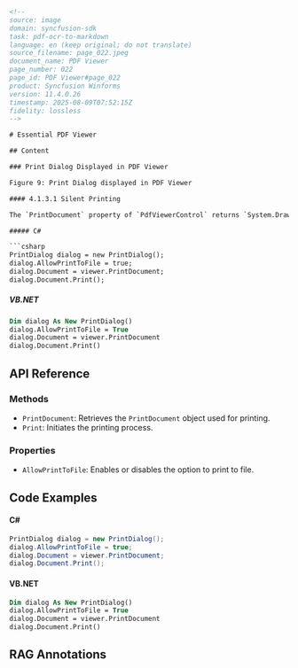 ```html
<!--
source: image
domain: syncfusion-sdk
task: pdf-ocr-to-markdown
language: en (keep original; do not translate)
source_filename: page_022.jpeg
document_name: PDF Viewer
page_number: 022
page_id: PDF Viewer#page_022
product: Syncfusion Winforms
version: 11.4.0.26
timestamp: 2025-08-09T07:52:15Z
fidelity: lossless
-->

# Essential PDF Viewer

## Content

### Print Dialog Displayed in PDF Viewer

Figure 9: Print Dialog displayed in PDF Viewer

#### 4.1.3.1 Silent Printing

The `PrintDocument` property of `PdfViewerControl` returns `System.Drawing.Printing.PrintDocument` that helps to complete printing using `PrintDialog`. The following code sample demonstrates this:

##### C#

```csharp
PrintDialog dialog = new PrintDialog();
dialog.AllowPrintToFile = true;
dialog.Document = viewer.PrintDocument;
dialog.Document.Print();
```

##### VB.NET

```vb
Dim dialog As New PrintDialog()
dialog.AllowPrintToFile = True
dialog.Document = viewer.PrintDocument
dialog.Document.Print()
```

## API Reference

### Methods

- `PrintDocument`: Retrieves the `PrintDocument` object used for printing.
- `Print`: Initiates the printing process.

### Properties

- `AllowPrintToFile`: Enables or disables the option to print to file.

## Code Examples

#### C#

```csharp
PrintDialog dialog = new PrintDialog();
dialog.AllowPrintToFile = true;
dialog.Document = viewer.PrintDocument;
dialog.Document.Print();
```

#### VB.NET

```vb
Dim dialog As New PrintDialog()
dialog.AllowPrintToFile = True
dialog.Document = viewer.PrintDocument
dialog.Document.Print()
```

## RAG Annotations

<!-- tags: [PDF Viewer, PrintDocument, PrintDialog, Silent Printing, C#, VB.NET] keywords: [PdfViewerControl, printing, PrintDocument, PrintDialog, AllowPrintToFile, Print] -->
```